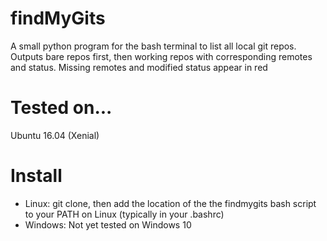 # findMyGits
A small python program for the bash terminal to list all local git repos. Outputs bare repos first, then working repos with corresponding remotes and status. Missing remotes and modified status appear in red
# Tested on...
Ubuntu 16.04 (Xenial)
# Install
* Linux: git clone, then add the location of the the findmygits bash script to your PATH on Linux (typically in your .bashrc)
* Windows: Not yet tested on Windows 10
